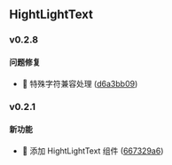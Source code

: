 ## HightLightText

### v0.2.8

#### 问题修复
* 🐛 特殊字符兼容处理 ([d6a3bb09](https://atta-gitlab.xtrfr.cn/atta-team/fe/fe-arch/components/xtd-rn/commit/d6a3bb09c23f83dd67be7f8789b2c6c5ebed8396))

### v0.2.1

#### 新功能
* 🚀 添加 HightLightText 组件 ([667329a6](https://atta-gitlab.xtrfr.cn/atta-team/fe/fe-arch/components/xtd-rn/commit/667329a657b93ccdf848fcc5b75ce4163b9d7866))
